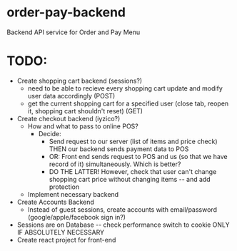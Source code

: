 # order-pay-backend
Backend API service for Order and Pay Menu

# TODO:
- Create shopping cart backend (sessions?)
	- need to be able to recieve every shopping cart update and modify user data accordingly (POST)
	- get the current shopping cart for a specified user (close tab, reopen it, shopping cart shouldn't reset) (GET)
- Create checkout backend (iyzico?)
	- How and what to pass to online POS?
		- Decide:
			- Send request to our server (list of items and price check) THEN our backend sends payment data to POS
			- OR: Front end sends request to POS and us (so that we have record of it) simultaneously. Which is better?
			- DO THE LATTER! However, check that user can't change shopping cart price without changing items -- and add protection
	- Implement necessary backend
- Create Accounts Backend
	- Instead of guest sessions, create accounts with email/password (google/apple/facebook sign in?)
- Sessions are on Database -- check performance switch to cookie ONLY IF ABSOLUTELY NECESSARY
- Create react project for front-end
